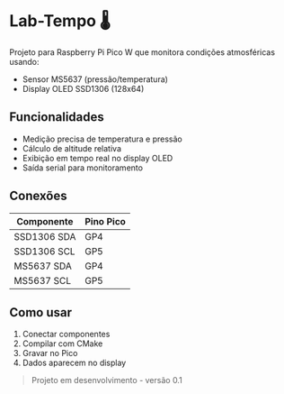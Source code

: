 # Lab-Tempo 🌡️

Projeto para Raspberry Pi Pico W que monitora condições atmosféricas usando:

- Sensor MS5637 (pressão/temperatura)
- Display OLED SSD1306 (128x64)

## Funcionalidades

- Medição precisa de temperatura e pressão
- Cálculo de altitude relativa
- Exibição em tempo real no display OLED
- Saída serial para monitoramento

## Conexões

| Componente   | Pino Pico |
|--------------|----------|
| SSD1306 SDA  | GP4      |
| SSD1306 SCL  | GP5      |
| MS5637 SDA   | GP4      |
| MS5637 SCL   | GP5      |

## Como usar

1. Conectar componentes
2. Compilar com CMake
3. Gravar no Pico
4. Dados aparecem no display

> Projeto em desenvolvimento - versão 0.1